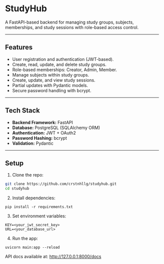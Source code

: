 # StudyHub

A FastAPI-based backend for managing study groups, subjects, memberships, and study sessions with role-based access control.

---

## Features

- User registration and authentication (JWT-based).
- Create, read, update, and delete study groups.
- Role-based memberships: Creator, Admin, Member.
- Manage subjects within study groups.
- Create, update, and view study sessions.
- Partial updates with Pydantic models.
- Secure password handling with bcrypt.

---

## Tech Stack

- **Backend Framework:** FastAPI
- **Database:** PostgreSQL (SQLAlchemy ORM)
- **Authentication:** JWT + OAuth2
- **Password Hashing:** bcrypt
- **Validation:** Pydantic

---

## Setup

1. Clone the repo:

```bash
git clone https://github.com/crstnhllg/studyhub.git
cd studyhub 
```

2. Install dependencies:

```
pip install -r requirements.txt
```

3. Set environment variables:

```
KEY=<your_jwt_secret_key>
URL=<your_database_url>
```

4. Run the app:

```
uvicorn main:app --reload
```

API docs available at: http://127.0.0.1:8000/docs
